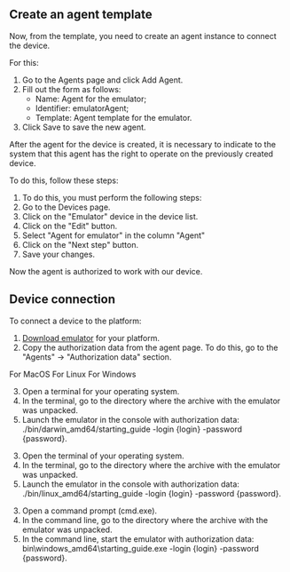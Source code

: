 ## Create an agent template

Now, from the template, you need to create an agent instance to connect the device.

For this:

1. Go to the Agents page and click Add Agent.
2. Fill out the form as follows:
   - Name: Agent for the emulator;
   - Identifier: emulatorAgent;
   - Template: Agent template for the emulator.
3. Click Save to save the new agent.

After the agent for the device is created, it is necessary to indicate to the system that this agent has the right to operate on the previously created device.

To do this, follow these steps:

1. To do this, you must perform the following steps:
2. Go to the Devices page.
3. Click on the "Emulator" device in the device list.
4. Click on the "Edit" button.
5. Select "Agent for emulator" in the column "Agent"
6. Click on the "Next step" button.
7. Save your changes.

Now the agent is authorized to work with our device.

## Device connection

To connect a device to the platform:

1. [Download emulator](https://github.com/vk-cs/iot-emulators/releases) for your platform.
2. Copy the authorization data from the agent page. To do this, go to the "Agents" → "Authorization data" section.

<tabs>
<tablist>
<tab>For MacOS</tab>
<tab>For Linux</tab>
<tab>For Windows</tab>
</tablist>
<tabpanel>

3. Open a terminal for your operating system.
4. In the terminal, go to the directory where the archive with the emulator was unpacked.
5. Launch the emulator in the console with authorization data:
   ./bin/darwin_amd64/starting_guide -login {login} -password {password}.

</tabpanel>
<tabpanel>

3. Open the terminal of your operating system.
4. In the terminal, go to the directory where the archive with the emulator was unpacked.
5. Launch the emulator in the console with authorization data:
   ./bin/linux_amd64/starting_guide -login {login} -password {password}.

</tabpanel>
<tabpanel>

3. Open a command prompt (cmd.exe).
4. In the command line, go to the directory where the archive with the emulator was unpacked.
5. In the command line, start the emulator with authorization data:
   bin\windows_amd64\starting_guide.exe -login {login} -password {password}.

</tabpanel>
</tabs>
